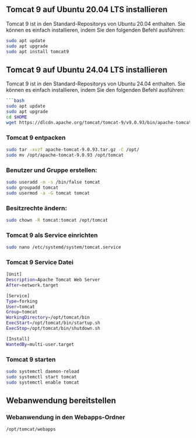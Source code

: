 ## Tomcat 9 auf Ubuntu 20.04 LTS installieren 
Tomcat 9 ist in den Standard-Repositorys von Ubuntu 20.04 enthalten. Sie können es einfach installieren, indem Sie den folgenden Befehl ausführen:
```bash
sudo apt update
sudo apt upgrade
sudo apt install tomcat9
```
## Tomcat 9 auf Ubuntu 24.04 LTS installieren
Tomcat 9 ist in den Standard-Repositorys von Ubuntu 24.04 enthalten. Sie können es einfach installieren, indem Sie den folgenden Befehl ausführen:
```bash
```bash
sudo apt update
sudo apt upgrade
cd $HOME
wget https://dlcdn.apache.org/tomcat/tomcat-9/v9.0.93/bin/apache-tomcat-9.0.93.tar.gz
```
### Tomcat 9 entpacken
```bash
sudo tar -xvzf apache-tomcat-9.0.93.tar.gz -C /opt/
sudo mv /opt/apache-tomcat-9.0.93 /opt/tomcat
```
### Benutzer und Gruppe erstellen:
```bash
sudo useradd -m -s /bin/false tomcat
sudo groupadd tomcat
sudo usermod -a -G tomcat tomcat
```
### Besitzrechte ändern:
```bash
sudo chown -R tomcat:tomcat /opt/tomcat
```
### Tomcat 9 als Service einrichten
```bash
sudo nano /etc/systemd/system/tomcat.service
```
### Tomcat 9 Service Datei
```bash
[Unit]
Description=Apache Tomcat Web Server
After=network.target

[Service]
Type=forking
User=tomcat
Group=tomcat
WorkingDirectory=/opt/tomcat/bin
ExecStart=/opt/tomcat/bin/startup.sh
ExecStop=/opt/tomcat/bin/shutdown.sh

[Install]
WantedBy=multi-user.target   
```

### Tomcat 9 starten
```bash
sudo systemctl daemon-reload 
sudo systemctl start tomcat 
sudo systemctl enable tomcat
```

## Webanwendung bereitstellen
### Webanwendung in den Webapps-Ordner
```bash
/opt/tomcat/webapps
```